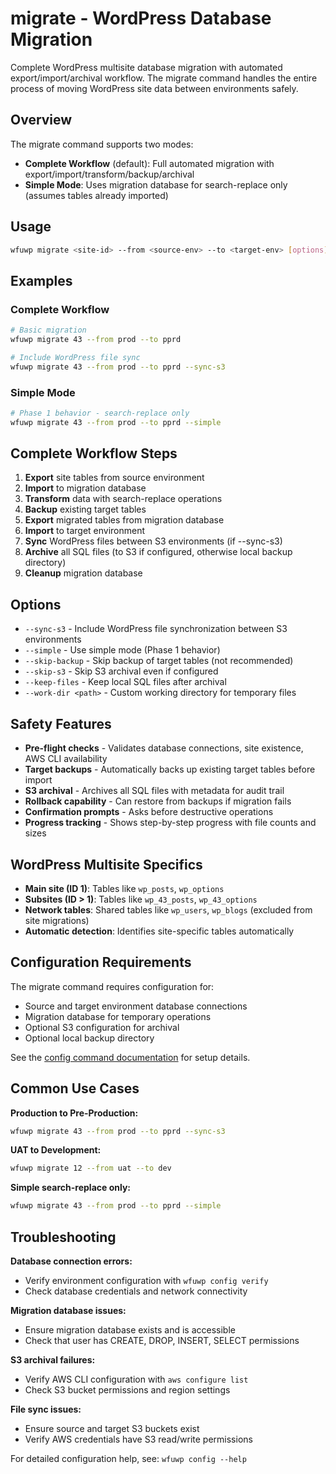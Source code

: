 # migrate - WordPress Database Migration

Complete WordPress multisite database migration with automated export/import/archival workflow. The migrate command handles the entire process of moving WordPress site data between environments safely.

## Overview

The migrate command supports two modes:
- **Complete Workflow** (default): Full automated migration with export/import/transform/backup/archival
- **Simple Mode**: Uses migration database for search-replace only (assumes tables already imported)

## Usage

```bash
wfuwp migrate <site-id> --from <source-env> --to <target-env> [options]
```

## Examples

### Complete Workflow
```bash
# Basic migration
wfuwp migrate 43 --from prod --to pprd

# Include WordPress file sync
wfuwp migrate 43 --from prod --to pprd --sync-s3
```

### Simple Mode
```bash
# Phase 1 behavior - search-replace only
wfuwp migrate 43 --from prod --to pprd --simple
```

## Complete Workflow Steps

1. **Export** site tables from source environment
2. **Import** to migration database
3. **Transform** data with search-replace operations
4. **Backup** existing target tables
5. **Export** migrated tables from migration database
6. **Import** to target environment
7. **Sync** WordPress files between S3 environments (if --sync-s3)
8. **Archive** all SQL files (to S3 if configured, otherwise local backup directory)
9. **Cleanup** migration database

## Options

- `--sync-s3` - Include WordPress file synchronization between S3 environments
- `--simple` - Use simple mode (Phase 1 behavior)
- `--skip-backup` - Skip backup of target tables (not recommended)
- `--skip-s3` - Skip S3 archival even if configured
- `--keep-files` - Keep local SQL files after archival
- `--work-dir <path>` - Custom working directory for temporary files

## Safety Features

- **Pre-flight checks** - Validates database connections, site existence, AWS CLI availability
- **Target backups** - Automatically backs up existing target tables before import
- **S3 archival** - Archives all SQL files with metadata for audit trail
- **Rollback capability** - Can restore from backups if migration fails
- **Confirmation prompts** - Asks before destructive operations
- **Progress tracking** - Shows step-by-step progress with file counts and sizes

## WordPress Multisite Specifics

- **Main site (ID 1)**: Tables like `wp_posts`, `wp_options`
- **Subsites (ID > 1)**: Tables like `wp_43_posts`, `wp_43_options`
- **Network tables**: Shared tables like `wp_users`, `wp_blogs` (excluded from site migrations)
- **Automatic detection**: Identifies site-specific tables automatically

## Configuration Requirements

The migrate command requires configuration for:
- Source and target environment database connections
- Migration database for temporary operations
- Optional S3 configuration for archival
- Optional local backup directory

See the [config command documentation](config.md) for setup details.

## Common Use Cases

**Production to Pre-Production:**
```bash
wfuwp migrate 43 --from prod --to pprd --sync-s3
```

**UAT to Development:**
```bash
wfuwp migrate 12 --from uat --to dev
```

**Simple search-replace only:**
```bash
wfuwp migrate 43 --from prod --to pprd --simple
```

## Troubleshooting

**Database connection errors:**
- Verify environment configuration with `wfuwp config verify`
- Check database credentials and network connectivity

**Migration database issues:**
- Ensure migration database exists and is accessible
- Check that user has CREATE, DROP, INSERT, SELECT permissions

**S3 archival failures:**
- Verify AWS CLI configuration with `aws configure list`
- Check S3 bucket permissions and region settings

**File sync issues:**
- Ensure source and target S3 buckets exist
- Verify AWS credentials have S3 read/write permissions

For detailed configuration help, see: `wfuwp config --help`